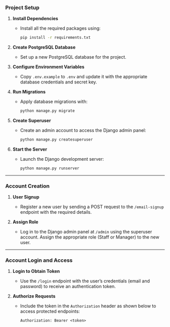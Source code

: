 ### Project Setup

1. **Install Dependencies**
    - Install all the required packages using:
      ```bash
      pip install -r requirements.txt
      ```

2. **Create PostgreSQL Database**
    - Set up a new PostgreSQL database for the project.

3. **Configure Environment Variables**
    - Copy `.env.example` to `.env` and update it with the appropriate database credentials and secret key.

4. **Run Migrations**
    - Apply database migrations with:
      ```bash
      python manage.py migrate
      ```

5. **Create Superuser**
    - Create an admin account to access the Django admin panel:
      ```bash
      python manage.py createsuperuser
      ```

6. **Start the Server**
    - Launch the Django development server:
      ```bash
      python manage.py runserver
      ```

---

### Account Creation

1. **User Signup**
    - Register a new user by sending a POST request to the `/email-signup` endpoint with the required details.

2. **Assign Role**
    - Log in to the Django admin panel at `/admin` using the superuser account. Assign the appropriate role (Staff or Manager) to the new user.

---

### Account Login and Access

1. **Login to Obtain Token**
    - Use the `/login` endpoint with the user’s credentials (email and password) to receive an authentication token.

2. **Authorize Requests**
    - Include the token in the `Authorization` header as shown below to access protected endpoints:
      ```plaintext
      Authorization: Bearer <token>
      ```
